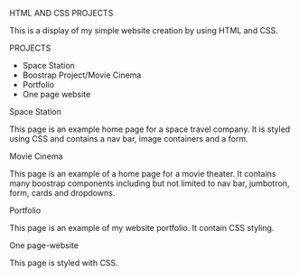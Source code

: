 HTML AND CSS PROJECTS

This is a display of my simple website creation by using HTML and CSS.

PROJECTS
* Space Station
* Boostrap Project/Movie Cinema
* Portfolio
* One page website


Space Station

This page is an example home page for a space travel company. It is styled using CSS and contains a nav bar, image containers and a form.

Movie Cinema

This page is an example of a home page for a movie theater. It contains many boostrap components including but not limited to nav bar, jumbotron, form, cards and dropdowns.

Portfolio

This page is an example of my website portfolio. It contain CSS styling.

One page-website

This page is styled with CSS.



